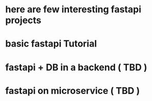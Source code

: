 # here are few interesting fastapi projects 
# basic fastapi Tutorial
# fastapi + DB in a backend ( TBD )
# fastapi on microservice ( TBD )

